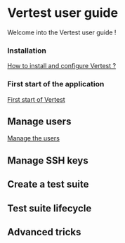 # Vertest user guide

Welcome into the Vertest user guide !

### Installation 

[How to install and configure Vertest ?](./installation.md)

### First start of the application

[First start of Vertest](./first-start.md)

## Manage users

[Manage the users](./manage-users.md)

## Manage SSH keys

## Create a test suite

## Test suite lifecycle

## Advanced tricks